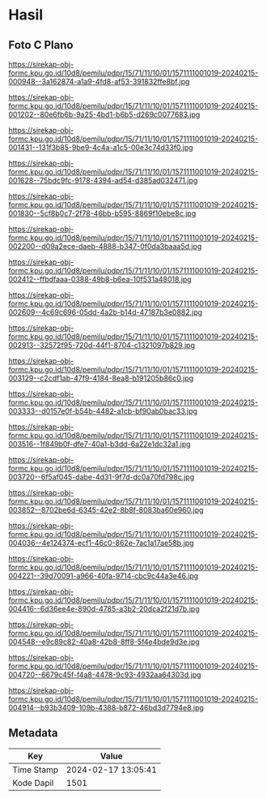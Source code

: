 # Hasil

## Foto C Plano

https://sirekap-obj-formc.kpu.go.id/10d8/pemilu/pdpr/15/71/11/10/01/1571111001019-20240215-000948--3a162874-a1a9-4fd8-af53-391832ffe8bf.jpg

https://sirekap-obj-formc.kpu.go.id/10d8/pemilu/pdpr/15/71/11/10/01/1571111001019-20240215-001202--80e6fb6b-9a25-4bd1-b6b5-d269c0077683.jpg

https://sirekap-obj-formc.kpu.go.id/10d8/pemilu/pdpr/15/71/11/10/01/1571111001019-20240215-001431--131f3b85-9be9-4c4a-a1c5-00e3c74d33f0.jpg

https://sirekap-obj-formc.kpu.go.id/10d8/pemilu/pdpr/15/71/11/10/01/1571111001019-20240215-001628--75bdc9fc-9178-4394-ad54-d385ad032471.jpg

https://sirekap-obj-formc.kpu.go.id/10d8/pemilu/pdpr/15/71/11/10/01/1571111001019-20240215-001830--5cf8b0c7-2f78-46bb-b595-8869f10ebe8c.jpg

https://sirekap-obj-formc.kpu.go.id/10d8/pemilu/pdpr/15/71/11/10/01/1571111001019-20240215-002200--d09a2ece-daeb-4888-b347-0f0da3baaa5d.jpg

https://sirekap-obj-formc.kpu.go.id/10d8/pemilu/pdpr/15/71/11/10/01/1571111001019-20240215-002412--ffbdfaaa-0388-49b8-b6ea-10f531a48018.jpg

https://sirekap-obj-formc.kpu.go.id/10d8/pemilu/pdpr/15/71/11/10/01/1571111001019-20240215-002609--4c69c696-05dd-4a2b-b14d-47187b3e0882.jpg

https://sirekap-obj-formc.kpu.go.id/10d8/pemilu/pdpr/15/71/11/10/01/1571111001019-20240215-002913--32572f95-720d-44f1-8704-c1321097b829.jpg

https://sirekap-obj-formc.kpu.go.id/10d8/pemilu/pdpr/15/71/11/10/01/1571111001019-20240215-003129--c2cdf1ab-47f9-4184-8ea8-b191205b86c0.jpg

https://sirekap-obj-formc.kpu.go.id/10d8/pemilu/pdpr/15/71/11/10/01/1571111001019-20240215-003333--d0157e0f-b54b-4482-a1cb-bf90ab0bac33.jpg

https://sirekap-obj-formc.kpu.go.id/10d8/pemilu/pdpr/15/71/11/10/01/1571111001019-20240215-003516--1f849b0f-dfe7-40a1-b3dd-6a22e1dc32a1.jpg

https://sirekap-obj-formc.kpu.go.id/10d8/pemilu/pdpr/15/71/11/10/01/1571111001019-20240215-003720--6f5af045-dabe-4d31-9f7d-dc0a70fd798c.jpg

https://sirekap-obj-formc.kpu.go.id/10d8/pemilu/pdpr/15/71/11/10/01/1571111001019-20240215-003852--8702be6d-6345-42e2-8b8f-8083ba60e960.jpg

https://sirekap-obj-formc.kpu.go.id/10d8/pemilu/pdpr/15/71/11/10/01/1571111001019-20240215-004036--4e124374-ecf1-46c0-862e-7ac1a17ae58b.jpg

https://sirekap-obj-formc.kpu.go.id/10d8/pemilu/pdpr/15/71/11/10/01/1571111001019-20240215-004221--39d70091-a966-40fa-9714-cbc9c44a3e46.jpg

https://sirekap-obj-formc.kpu.go.id/10d8/pemilu/pdpr/15/71/11/10/01/1571111001019-20240215-004416--6d36ee4e-890d-4785-a3b2-20dca2f21d7b.jpg

https://sirekap-obj-formc.kpu.go.id/10d8/pemilu/pdpr/15/71/11/10/01/1571111001019-20240215-004548--e9c89c82-40a8-42b8-8ff8-5f4e4bde9d3e.jpg

https://sirekap-obj-formc.kpu.go.id/10d8/pemilu/pdpr/15/71/11/10/01/1571111001019-20240215-004720--6679c45f-f4a8-4478-9c93-4932aa64303d.jpg

https://sirekap-obj-formc.kpu.go.id/10d8/pemilu/pdpr/15/71/11/10/01/1571111001019-20240215-004914--b93b3409-109b-4388-b872-46bd3d7794e8.jpg


## Metadata

| Key        | Value               |
| ---------- | ------------------- |
| Time Stamp | 2024-02-17 13:05:41 |
| Kode Dapil | 1501                |



